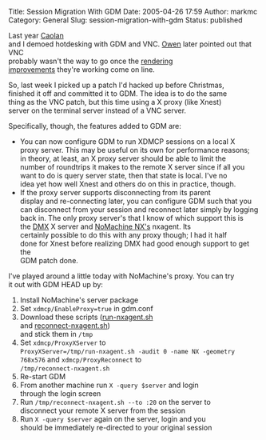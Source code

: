 Title: Session Migration With GDM
Date: 2005-04-26 17:59
Author: markmc
Category: General
Slug: session-migration-with-gdm
Status: published

Last year [Caolan](http://blogs.linux.ie/caolan/index.php)  
and I demoed hotdesking with GDM and VNC.
[Owen](http://fishsoup.net/blog) later pointed out that VNC  
probably wasn't the way to go once the [rendering  
improvements](http://www.gnome.org/~seth/blog/xshots) they're working
come on line.

So, last week I picked up a patch I'd hacked up before Christmas,  
finished it off and committed it to GDM. The idea is to do the same  
thing as the VNC patch, but this time using a X proxy (like Xnest)  
server on the terminal server instead of a VNC server.

Specifically, though, the features added to GDM are:

-   You can now configure GDM to run XDMCP sessions on a local X  
   proxy server. This may be useful on its own for performance
    reasons;  
   in theory, at least, an X proxy server should be able to limit the  
   number of roundtrips it makes to the remote X server since if all
    you  
   want to do is query server state, then that state is local. I've no  
   idea yet how well Xnest and others do on this in practice, though.
-   If the proxy server supports disconnecting from its parent  
   display and re-connecting later, you can configure GDM such that
    you  
   can disconnect from your session and reconnect later simply by
    logging  
   back in. The only proxy server's that I know of which support this
    is  
   the [DMX](http://dmx.sf.net) X server and [NoMachine
    NX's](http://www.nomachine.com) nxagent. Its  
   certainly possible to do this with any proxy though; I had it half  
   done for Xnest before realizing DMX had good enough support to get
    the  
   GDM patch done.

I've played around a little today with NoMachine's proxy. You can try  
it out with GDM HEAD up by:

1.  Install NoMachine's server package
2.  Set `xdmcp/EnableProxy=true` in gdm.conf
3.  Download these scripts
    ([run-nxagent.sh](http://www.gnome.org/~markmc/code/run-nxagent.sh)  
   and
    [reconnect-nxagent.sh](http://www.gnome.org/~markmc/code/reconnect-nxagent.sh))  
   and stick them in `/tmp`
4.  Set `xdmcp/ProxyXServer` to  
   `ProxyXServer=/tmp/run-nxagent.sh -audit 0 -name NX -geometry 768x576`
    and `xdmcp/ProxyReconnect` to  
   `/tmp/reconnect-nxagent.sh`
5.  Re-start GDM
6.  From another machine run `X -query $server` and login  
   through the login screen
7.  Run `/tmp/reconnect-nxagent.sh --to :20` on the server to  
   disconnect your remote X server from the session
8.  Run `X -query $server` again on the server, login and you  
   should be immediately re-directed to your original session

